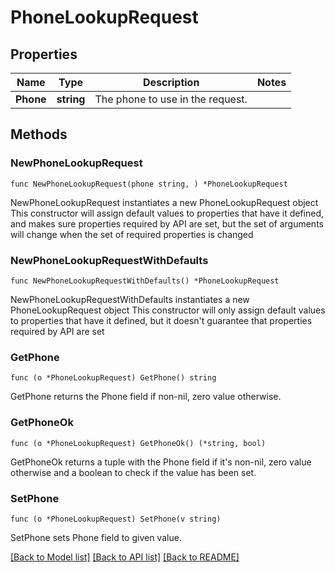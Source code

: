 # PhoneLookupRequest

## Properties

Name | Type | Description | Notes
------------ | ------------- | ------------- | -------------
**Phone** | **string** | The phone to use in the request. | 

## Methods

### NewPhoneLookupRequest

`func NewPhoneLookupRequest(phone string, ) *PhoneLookupRequest`

NewPhoneLookupRequest instantiates a new PhoneLookupRequest object
This constructor will assign default values to properties that have it defined,
and makes sure properties required by API are set, but the set of arguments
will change when the set of required properties is changed

### NewPhoneLookupRequestWithDefaults

`func NewPhoneLookupRequestWithDefaults() *PhoneLookupRequest`

NewPhoneLookupRequestWithDefaults instantiates a new PhoneLookupRequest object
This constructor will only assign default values to properties that have it defined,
but it doesn't guarantee that properties required by API are set

### GetPhone

`func (o *PhoneLookupRequest) GetPhone() string`

GetPhone returns the Phone field if non-nil, zero value otherwise.

### GetPhoneOk

`func (o *PhoneLookupRequest) GetPhoneOk() (*string, bool)`

GetPhoneOk returns a tuple with the Phone field if it's non-nil, zero value otherwise
and a boolean to check if the value has been set.

### SetPhone

`func (o *PhoneLookupRequest) SetPhone(v string)`

SetPhone sets Phone field to given value.



[[Back to Model list]](../README.md#documentation-for-models) [[Back to API list]](../README.md#documentation-for-api-endpoints) [[Back to README]](../README.md)


